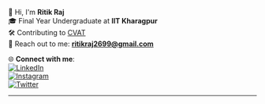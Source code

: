 👋 Hi, I'm **Ritik Raj**  
🎓 Final Year Undergraduate at **IIT Kharagpur**  
🛠️ Contributing to [CVAT](https://github.com/openvinotoolkit/cvat)  
📧 Reach out to me: **ritikraj2699@gmail.com**

🌐 **Connect with me**:  
[![LinkedIn](https://img.shields.io/badge/LinkedIn-%230077B5.svg?style=for-the-badge&logo=linkedin&logoColor=white)](https://www.linkedin.com/in/ritikraj26/)  
[![Instagram](https://img.shields.io/badge/Instagram-%23E4405F.svg?style=for-the-badge&logo=instagram&logoColor=white)](https://www.instagram.com/__rj.26/)  
[![Twitter](https://img.shields.io/badge/Twitter-%231DA1F2.svg?style=for-the-badge&logo=twitter&logoColor=white)](https://x.com/__ritik_?t=Dlz-9c20yIPXpFNB_vbUAg&s=08)

---

